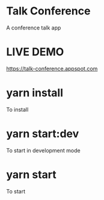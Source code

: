 # Talk Conference
 A conference talk app

# LIVE DEMO
  https://talk-conference.appspot.com

# yarn install 
  To install 

# yarn start:dev
  To start in development mode

# yarn start 
  To start

